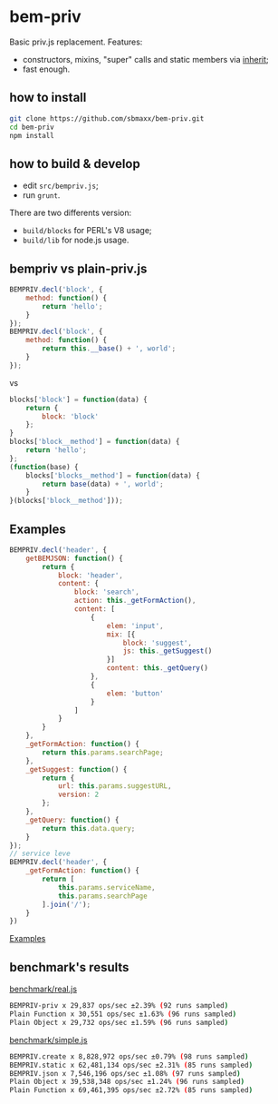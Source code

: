 bem-priv
========
Basic priv.js replacement. Features:
* constructors, mixins, "super" calls and static members via [inherit](https://github.com/dfilatov/inherit);
* fast enough.

## how to install

```bash
git clone https://github.com/sbmaxx/bem-priv.git
cd bem-priv
npm install
```

## how to build & develop
* edit `src/bempriv.js`;
* run `grunt`.

There are two differents version:
* `build/blocks` for PERL's V8 usage;
* `build/lib` for node.js usage.

## bempriv vs plain-priv.js

```js
BEMPRIV.decl('block', {
    method: function() {
        return 'hello';
    }
});
BEMPRIV.decl('block', {
    method: function() {
        return this.__base() + ', world';
    }
});
```

vs

```js
blocks['block'] = function(data) {
    return {
        block: 'block'
    };
}
blocks['block__method'] = function(data) {
    return 'hello';
};
(function(base) {
    blocks['blocks__method'] = function(data) {
        return base(data) + ', world';
    }
}(blocks['block__method']));
```

## Examples
```js
BEMPRIV.decl('header', {
    getBEMJSON: function() {
        return {
            block: 'header',
            content: {
                block: 'search',
                action: this._getFormAction(),
                content: [
                    {
                        elem: 'input',
                        mix: [{
                            block: 'suggest',
                            js: this._getSuggest()
                        }]
                        content: this._getQuery()
                    },
                    {
                        elem: 'button'
                    }
                ]
            }
        }
    },
    _getFormAction: function() {
        return this.params.searchPage;
    },
    _getSuggest: function() {
        return {
            url: this.params.suggestURL,
            version: 2
        };
    },
    _getQuery: function() {
        return this.data.query;
    }
});
// service leve
BEMPRIV.decl('header', {
    _getFormAction: function() {
        return [
            this.params.serviceName,
            this.params.searchPage
        ].join('/');
    }
})
```

[Examples](example.js)

## benchmark's results

[benchmark/real.js](benchmark/real.js)
```bash
BEMPRIV-priv x 29,837 ops/sec ±2.39% (92 runs sampled)
Plain Function x 30,551 ops/sec ±1.63% (96 runs sampled)
Plain Object x 29,732 ops/sec ±1.59% (96 runs sampled)
```
[benchmark/simple.js](benchmark/simple.js)
```bash
BEMPRIV.create x 8,828,972 ops/sec ±0.79% (98 runs sampled)
BEMPRIV.static x 62,481,134 ops/sec ±2.31% (85 runs sampled)
BEMPRIV.json x 7,546,196 ops/sec ±1.08% (97 runs sampled)
Plain Object x 39,538,348 ops/sec ±1.24% (96 runs sampled)
Plain Function x 69,461,395 ops/sec ±2.72% (85 runs sampled)
```
